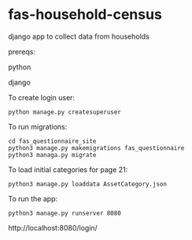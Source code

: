 # fas-household-census
django app to collect data from households

prereqs:

python

django

To create login user:
```
python manage.py createsuperuser
```
To run migrations:
```
cd fas_questionnaire_site
python3 manage.py makemigrations fas_questionnaire
python3 managa.py migrate 
```
To load initial categories for page 21:
```
python3 manage.py loaddata AssetCategory.json
```
To run the app: 
```
python3 manage.py runserver 8080
```

http://localhost:8080/login/

